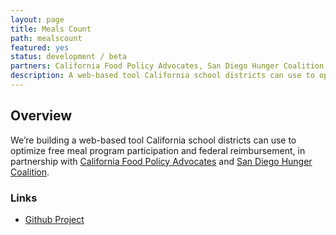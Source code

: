 ```yaml
---
layout: page
title: Meals Count
path: mealscount
featured: yes
status: development / beta
partners: California Food Policy Advocates, San Diego Hunger Coalition
description: A web-based tool California school districts can use to optimize free meal program participation and federal reimbursement
---
```


## Overview

We’re building a web-based tool California school districts can use to optimize free meal program participation and federal reimbursement, in partnership with [California Food Policy Advocates](https://cfpa.net/) and [San Diego Hunger Coalition](https://www.sandiegohungercoalition.org/).

### Links

- [Github Project](https://github.com/opensandiego/mealscount-backend)
